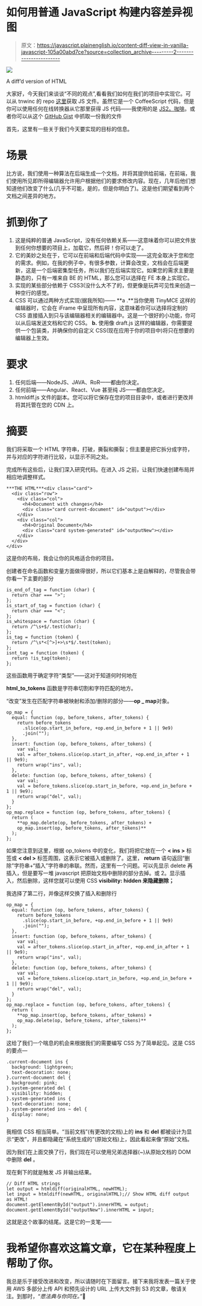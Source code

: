 # 如何用普通 JavaScript 构建内容差异视图

> 原文：<https://javascript.plainenglish.io/content-diff-view-in-vanilla-javascript-105a00abd7ce?source=collection_archive---------2----------------------->

![](img/5b8232118100d1827bf4103e834f03f9.png)

A diff’d version of HTML

大家好，今天我们来谈谈“不同的观点”,看看我们如何在我们的项目中实现它。可以从 tnwinc 的 repo [这里](https://github.com/tnwinc/htmldiff.js/blob/master/src/htmldiff.coffee)获取 JS 文件。虽然它是一个 CoffeeScript 代码，但是你可以使用任何在线转换器从它那里获得 JS 代码——我使用的是 [JS2。咖啡](http://js2.coffee)。或者你可以从这个 [GitHub Gist](https://gist.github.com/KPChakravarthy/8a2fcddfa11f29ddb9cc557a87449aaa) 中抓取一份我的文件

首先，这里有一些关于我们今天要实现的目标的信息。

# **场景**

比方说，我们使用一种算法在后端生成一个文档，并将其提供给前端，在前端，我们使用所见即所得编辑器允许用户根据他们的要求修改内容。现在，几年后他们想知道他们改变了什么(几乎不可能，是的，但是你明白了)。这是他们期望看到两个文档之间差异的地方。

# **抓到你了**

1.  这是纯粹的普通 JavaScript，没有任何依赖关系——这意味着你可以把文件放到任何你想要的项目上，加载它，然后砰！你可以走了。
2.  它的美妙之处在于，它可以在前端和后端代码中实现——这完全取决于您和您的需求。例如，在我的例子中，有很多参数，计算会改变，文档会在后端更新，这是一个后端密集型任务，所以我们在后端实现它。如果您的需求主要是静态的，只有一堆来自 BE 的 HTML，那么您可以选择在 FE 本身上实现它。
3.  实现的某些部分依赖于 CSS3(没什么大不了的，但更像是玩弄可见性来创造一种空行的感觉。
4.  CSS 可以通过两种方式实现(据我所知)——
    **a .**当你使用 TinyMCE 这样的编辑器时，它会在 iFrame 中呈现所有内容，这意味着你可以选择将定制的 CSS 直接插入到只与该编辑器相关的编辑器中。这是一个很好的小功能，你可以从后端发送文档和它的 CSS。
    **b.** 使用像 draft.js 这样的编辑器，你需要提供一个包装类，并确保你的自定义 CSS(现在应用于你的项目中)将只在想要的编辑器上生效。

# **要求**

1.  任何后端——NodeJS、JAVA、RoR——都由你决定。
2.  任何前端——Angular、React、Vue 甚至纯 JS——都由您决定。
3.  htmldiff.js 文件的副本。您可以将它保存在您的项目目录中，或者进行更改并将其托管在您的 CDN 上。

# 摘要

我们将采取一个 HTML 字符串，打破，撕裂和撕裂；但主要是把它拆分成字符，并与对应的字符进行比较，以显示不同之处。

完成所有这些后，让我们深入研究代码。在进入 JS 之前，让我们快速创建布局并相应地调整样式。

```
***THE HTML***<div class="card">
  <div class="row">
    <div class="col">
      <h4>Document with changes</h4>
      <div class="card current-document" id="output"></div>
    </div>
    <div class="col">
      <h4>Original Document</h4>
      <div class="card system-generated" id="outputNew"></div>
    </div>
  </div>
</div>
```

这是你的布局，我会让你的风格适合你的项目。

创建者在命名函数和变量方面做得很好，所以它们基本上是自解释的，尽管我会带你看一下主要的部分

```
is_end_of_tag = function (char) {
  return char === ">";
};
is_start_of_tag = function (char) {
  return char === "<";
};
is_whitespace = function (char) {
  return /^\s+$/.test(char);
};
is_tag = function (token) {
  return /^\s*<[^>]+>\s*$/.test(token);
};
isnt_tag = function (token) {
  return !is_tag(token);
};
```

这些函数用于确定字符“类型”——这对于知道何时何地在 

**html_to_tokens** 函数是字符串切割和字符匹配的地方。

“改变”发生在匹配字符串被映射和添加/删除的部分——**op _ map**对象。

```
op_map = {
  equal: function (op, before_tokens, after_tokens) {
    return before_tokens
      .slice(op.start_in_before, +op.end_in_before + 1 || 9e9)
      .join("");
  },
  insert: function (op, before_tokens, after_tokens) {
    var val;
    val = after_tokens.slice(op.start_in_after, +op.end_in_after + 1 || 9e9);
    return wrap("ins", val);
  },
  delete: function (op, before_tokens, after_tokens) {
    var val;
    val = before_tokens.slice(op.start_in_before, +op.end_in_before + 1 || 9e9);
    return wrap("del", val);
  }
};
op_map.replace = function (op, before_tokens, after_tokens) {
  return (
    **op_map.delete(op, before_tokens, after_tokens) +
    op_map.insert(op, before_tokens, after_tokens)**
  );
};
```

如果您注意到这里，根据 op_tokens 中的变化，我们将把它放在一个 **< ins >** 标签或 **< del >** 标签周围，这表示它被插入或删除了。这里， **return** 语句返回“删除”字符串+“插入”字符串的串联。然而，这里有一个问题。可以先显示 delete 再插入，但是要写一堆 javascript 把原始文档中删除的部分去掉。或
2。显示插入，然后删除，这样您就可以使用 CSS **visibility: hidden 来隐藏删除；**

我选择了第二行，并像这样交换了插入和删除行

```
op_map = {
  equal: function (op, before_tokens, after_tokens) {
    return before_tokens
      .slice(op.start_in_before, +op.end_in_before + 1 || 9e9)
      .join("");
  },
  insert: function (op, before_tokens, after_tokens) {
    var val;
    val = after_tokens.slice(op.start_in_after, +op.end_in_after + 1 || 9e9);
    return wrap("ins", val);
  },
  delete: function (op, before_tokens, after_tokens) {
    var val;
    val = before_tokens.slice(op.start_in_before, +op.end_in_before + 1 || 9e9);
    return wrap("del", val);
  }
};
op_map.replace = function (op, before_tokens, after_tokens) {
  return (
    **op_map.insert(op, before_tokens, after_tokens) +
    op_map.delete(op, before_tokens, after_tokens)**
  );
};
```

这给了我们一个喘息的机会来根据我们的需要编写 CSS 为了简单起见。这是 CSS 的要点—

```
.current-document ins {
  background: lightgreen;
  text-decoration: none;
}.current-document del {
  background: pink;
}.system-generated del {
  visibility: hidden;
}.system-generated ins {
  text-decoration: none;
}.system-generated ins ~ del {
  display: none;
}
```

我相信 CSS 相当简单。“当前文档”(有更改的文档)上的 **ins** 和 **del** 都被设计为显示“更改”，并且都隐藏在“系统生成的”(原始文档)上，因此看起来像“原始”文档。

因为我们在上面交换了行，我们现在可以使用兄弟选择器(~)从原始文档的 DOM 中删除 **del** 。

现在剩下的就是触发 JS 并输出结果。

```
// Diff HTML strings
let output = htmldiff(originalHTML, newHTML);
let input = htmldiff(newHTML, originalHTML);// Show HTML diff output as HTML!
document.getElementById("output").innerHTML = output;
document.getElementById("outputNew").innerHTML = input;
```

这就是这个故事的结尾。这是它的一支笔——

# 我希望你喜欢这篇文章，它在某种程度上帮助了你。

我总是乐于接受改进和改变，所以请随时在下面留言。接下来我将发表一篇关于使用 AWS 多部分上传 API 和预先设计的 URL 上传大文件到 S3 的文章，敬请关注。到那时，“*愿法典与你同在。”*👾